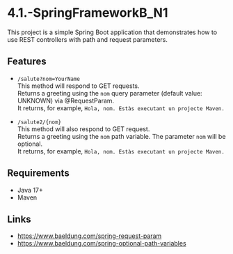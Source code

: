 # 4.1.-SpringFrameworkB_N1
This project is a simple Spring Boot application that demonstrates how to use REST controllers with path and request parameters.

## Features
- `/salute?nom=YourName`\
  This method will respond to GET requests.\
  Returns a greeting using the `nom` query parameter (default value: UNKNOWN) via @RequestParam.  
  It returns, for example, `Hola, nom. Estàs executant un projecte Maven.`

- `/salute2/{nom}`\
  This method will also respond to GET request.\
  Returns a greeting using the `nom` path variable. The parameter `nom` will be optional.  
  It returns, for example, `Hola, nom. Estàs executant un projecte Maven.`
  
## Requirements
- Java 17+
- Maven

## Links
- https://www.baeldung.com/spring-request-param
- https://www.baeldung.com/spring-optional-path-variables
